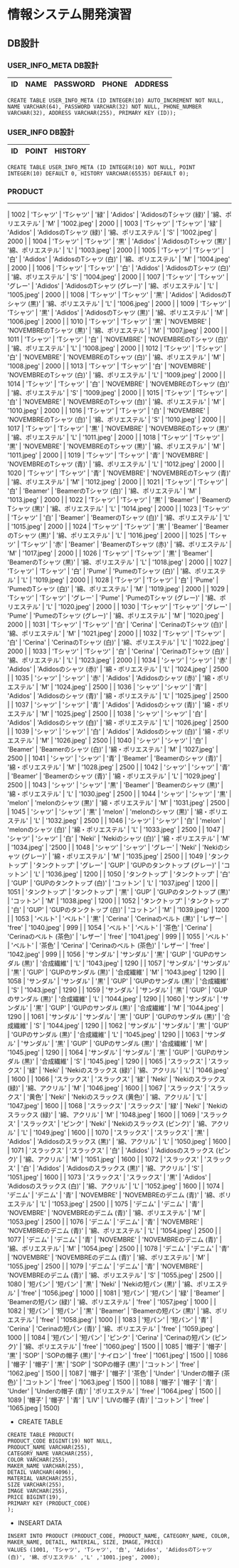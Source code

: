 # 情報システム開発演習



## DB設計

### USER_INFO_META DB設計
|ID |NAME|PASSWORD|PHONE|ADDRESS|
|---|----|--------|-----|-------|

```
CREATE TABLE USER_INFO_META (ID INTEGER(10) AUTO_INCREMENT NOT NULL, NAME VARCHAR(64), PASSWORD VARCHAR(32) NOT NULL, PHONE_NUMBER VARCHAR(32), ADDRESS VARCHAR(255), PRIMARY KEY (ID));
```



### USER_INFO DB設計
|ID | POINT | HISTORY | 
|---|-------|---------|
```
CREATE TABLE USER_INFO_META (ID INTEGER(10) NOT NULL, POINT INTEGER(10) DEFAULT 0, HISTORY VARCHAR(65535) DEFAULT 0);
```

### PRODUCT 

--------------------------------------------------------------------------------------------------------------------
| 1002 | 'Tシャツ' | 'Tシャツ' | '緑' | 'Adidos' | 'AdidosのTシャツ (緑)' | '綿、ポリエステル' | 'M' | '1002.jpeg' | 2000 | 
| 1003 | 'Tシャツ' | 'Tシャツ' | '緑' | 'Adidos' | 'AdidosのTシャツ (緑)' | '綿、ポリエステル' | 'S' | '1002.jpeg' | 2000 | 
| 1004 | 'Tシャツ' | 'Tシャツ' | '黒' | 'Adidos' | 'AdidosのTシャツ (黒)' | '綿、ポリエステル' | 'L' | '1003.jpeg' | 2000 | 
| 1005 | 'Tシャツ' | 'Tシャツ' | '白' | 'Adidos' | 'AdidosのTシャツ (白)' | '綿、ポリエステル' | 'M' | '1004.jpeg' | 2000 | 
| 1006 | 'Tシャツ' | 'Tシャツ' | '白' | 'Adidos' | 'AdidosのTシャツ (白)' | '綿、ポリエステル' | 'S' | '1004.jpeg' | 2000 | 
| 1007 | 'Tシャツ' | 'Tシャツ' | 'グレー' | 'Adidos' | 'AdidosのTシャツ (グレー)' | '綿、ポリエステル' | 'L' | '1005.jpeg' | 2000 | 
| 1008 | 'Tシャツ' | 'Tシャツ' | '黒' | 'Adidos' | 'AdidosのTシャツ (黒)' | '綿、ポリエステル' | 'L' | '1006.jpeg' | 2000 | 
| 1009 | 'Tシャツ' | 'Tシャツ' | '黒' | 'Adidos' | 'AdidosのTシャツ (黒)' | '綿、ポリエステル' | 'M' | '1006.jpeg' | 2000 | 
| 1010 | 'Tシャツ' | 'Tシャツ' | '黒' | 'NOVEMBRE' | 'NOVEMBREのTシャツ (黒)' | '綿、ポリエステル' | 'M' | '1007.jpeg' | 2000 | 
| 1011 | 'Tシャツ' | 'Tシャツ' | '白' | 'NOVEMBRE' | 'NOVEMBREのTシャツ (白)' | '綿、ポリエステル' | 'L' | '1008.jpeg' | 2000 | 
| 1012 | 'Tシャツ' | 'Tシャツ' | '白' | 'NOVEMBRE' | 'NOVEMBREのTシャツ (白)' | '綿、ポリエステル' | 'M' | '1008.jpeg' | 2000 | 
| 1013 | 'Tシャツ' | 'Tシャツ' | '白' | 'NOVEMBRE' | 'NOVEMBREのTシャツ (白)' | '綿、ポリエステル' | 'L' | '1009.jpeg' | 2000 | 
| 1014 | 'Tシャツ' | 'Tシャツ' | '白' | 'NOVEMBRE' | 'NOVEMBREのTシャツ (白)' | '綿、ポリエステル' | 'S' | '1009.jpeg' | 2000 | 
| 1015 | 'Tシャツ' | 'Tシャツ' | '白' | 'NOVEMBRE' | 'NOVEMBREのTシャツ (白)' | '綿、ポリエステル' | 'M' | '1010.jpeg' | 2000 | 
| 1016 | 'Tシャツ' | 'Tシャツ' | '白' | 'NOVEMBRE' | 'NOVEMBREのTシャツ (白)' | '綿、ポリエステル' | 'S' | '1010.jpeg' | 2000 | 
| 1017 | 'Tシャツ' | 'Tシャツ' | '黒' | 'NOVEMBRE' | 'NOVEMBREのTシャツ (黒)' | '綿、ポリエステル' | 'L' | '1011.jpeg' | 2000 | 
| 1018 | 'Tシャツ' | 'Tシャツ' | '黒' | 'NOVEMBRE' | 'NOVEMBREのTシャツ (黒)' | '綿、ポリエステル' | 'M' | '1011.jpeg' | 2000 | 
| 1019 | 'Tシャツ' | 'Tシャツ' | '青' | 'NOVEMBRE' | 'NOVEMBREのTシャツ (青)' | '綿、ポリエステル' | 'L' | '1012.jpeg' | 2000 | 
| 1020 | 'Tシャツ' | 'Tシャツ' | '青' | 'NOVEMBRE' | 'NOVEMBREのTシャツ (青)' | '綿、ポリエステル' | 'M' | '1012.jpeg' | 2000 | 
| 1021 | 'Tシャツ' | 'Tシャツ' | '白' | 'Beamer' | 'BeamerのTシャツ (白)' | '綿、ポリエステル' | 'M' | '1013.jpeg' | 2000 | 
| 1022 | 'Tシャツ' | 'Tシャツ' | '黒' | 'Beamer' | 'BeamerのTシャツ (黒)' | '綿、ポリエステル' | 'L' | '1014.jpeg' | 2000 | 
| 1023 | 'Tシャツ' | 'Tシャツ' | '白' | 'Beamer' | 'BeamerのTシャツ (白)' | '綿、ポリエステル' | 'L' | '1015.jpeg' | 2000 | 
| 1024 | 'Tシャツ' | 'Tシャツ' | '黒' | 'Beamer' | 'BeamerのTシャツ (黒)' | '綿、ポリエステル' | 'L' | '1016.jpeg' | 2000 | 
| 1025 | 'Tシャツ' | 'Tシャツ' | '赤' | 'Beamer' | 'BeamerのTシャツ (赤)' | '綿、ポリエステル' | 'M' | '1017.jpeg' | 2000 | 
| 1026 | 'Tシャツ' | 'Tシャツ' | '黒' | 'Beamer' | 'BeamerのTシャツ (黒)' | '綿、ポリエステル' | 'L' | '1018.jpeg' | 2000 | 
| 1027 | 'Tシャツ' | 'Tシャツ' | '白' | 'Pume' | 'PumeのTシャツ (白)' | '綿、ポリエステル' | 'L' | '1019.jpeg' | 2000 | 
| 1028 | 'Tシャツ' | 'Tシャツ' | '白' | 'Pume' | 'PumeのTシャツ (白)' | '綿、ポリエステル' | 'M' | '1019.jpeg' | 2000 | 
| 1029 | 'Tシャツ' | 'Tシャツ' | 'グレー' | 'Pume' | 'PumeのTシャツ (グレー)' | '綿、ポリエステル' | 'L' | '1020.jpeg' | 2000 | 
| 1030 | 'Tシャツ' | 'Tシャツ' | 'グレー' | 'Pume' | 'PumeのTシャツ (グレー)' | '綿、ポリエステル' | 'M' | '1020.jpeg' | 2000 | 
| 1031 | 'Tシャツ' | 'Tシャツ' | '白' | 'Cerina' | 'CerinaのTシャツ (白)' | '綿、ポリエステル' | 'M' | '1021.jpeg' | 2000 | 
| 1032 | 'Tシャツ' | 'Tシャツ' | '白' | 'Cerina' | 'CerinaのTシャツ (白)' | '綿、ポリエステル' | 'L' | '1022.jpeg' | 2000 | 
| 1033 | 'Tシャツ' | 'Tシャツ' | '白' | 'Cerina' | 'CerinaのTシャツ (白)' | '綿、ポリエステル' | 'L' | '1023.jpeg' | 2000 | 
| 1034 | 'シャツ' | 'シャツ' | '赤' | 'Adidos' | 'Adidosのシャツ (赤)' | '綿・ポリエステル' | 'L' | '1024.jpeg' | 2500 | 
| 1035 | 'シャツ' | 'シャツ' | '赤' | 'Adidos' | 'Adidosのシャツ (赤)' | '綿・ポリエステル' | 'M' | '1024.jpeg' | 2500 | 
| 1036 | 'シャツ' | 'シャツ' | '青' | 'Adidos' | 'Adidosのシャツ (青)' | '綿・ポリエステル' | 'L' | '1025.jpeg' | 2500 | 
| 1037 | 'シャツ' | 'シャツ' | '青' | 'Adidos' | 'Adidosのシャツ (青)' | '綿・ポリエステル' | 'M' | '1025.jpeg' | 2500 | 
| 1038 | 'シャツ' | 'シャツ' | '白' | 'Adidos' | 'Adidosのシャツ (白)' | '綿・ポリエステル' | 'L' | '1026.jpeg' | 2500 | 
| 1039 | 'シャツ' | 'シャツ' | '白' | 'Adidos' | 'Adidosのシャツ (白)' | '綿・ポリエステル' | 'M' | '1026.jpeg' | 2500 | 
| 1040 | 'シャツ' | 'シャツ' | '白' | 'Beamer' | 'Beamerのシャツ (白)' | '綿・ポリエステル' | 'M' | '1027.jpeg' | 2500 | 
| 1041 | 'シャツ' | 'シャツ' | '青' | 'Beamer' | 'Beamerのシャツ (青)' | '綿・ポリエステル' | 'M' | '1028.jpeg' | 2500 | 
| 1042 | 'シャツ' | 'シャツ' | '青' | 'Beamer' | 'Beamerのシャツ (青)' | '綿・ポリエステル' | 'L' | '1029.jpeg' | 2500 | 
| 1043 | 'シャツ' | 'シャツ' | '黒' | 'Beamer' | 'Beamerのシャツ (黒)' | '綿・ポリエステル' | 'L' | '1030.jpeg' | 2500 | 
| 1044 | 'シャツ' | 'シャツ' | '黒' | 'melon' | 'melonのシャツ (黒)' | '綿・ポリエステル' | 'M' | '1031.jpeg' | 2500 | 
| 1045 | 'シャツ' | 'シャツ' | '黒' | 'melon' | 'melonのシャツ (黒)' | '綿・ポリエステル' | 'L' | '1032.jpeg' | 2500 | 
| 1046 | 'シャツ' | 'シャツ' | '白' | 'melon' | 'melonのシャツ (白)' | '綿・ポリエステル' | 'L' | '1033.jpeg' | 2500 | 
| 1047 | 'シャツ' | 'シャツ' | '白' | 'Neki' | 'Nekiのシャツ (白)' | '綿・ポリエステル' | 'M' | '1034.jpeg' | '2500 | 
| 1048 | 'シャツ' | 'シャツ' | 'グレー' | 'Neki' | 'Nekiのシャツ (グレー)' | '綿・ポリエステル' | 'M' | '1035.jpeg' | 2500 | 
| 1049 | 'タンクトップ' | 'タンクトップ' | 'グレー' | 'GUP' | 'GUPのタンクトップ (グレー)' | 'コットン' | 'L' | '1036.jpeg' | 1200 | 
| 1050 | 'タンクトップ' | 'タンクトップ' | '白' | 'GUP' | 'GUPのタンクトップ (白)' | 'コットン' | 'L' | '1037.jpeg' | 1200 | 
| 1051 | 'タンクトップ' | 'タンクトップ' | '黒' | 'GUP' | 'GUPのタンクトップ (黒)' | 'コットン' | 'M' | '1038.jpeg' | 1200 | 
| 1052 | 'タンクトップ' | 'タンクトップ' | '白' | 'GUP' | 'GUPのタンクトップ (白)' | 'コットン' | 'M' | '1039.jpeg' | 1200 | 
| 1053 | 'ベルト' | 'ベルト' | '黒' | 'Cerina' | 'Cerinaのベルト (黒)' | 'レザー' | 'free' | '1040.jpeg' | 999 | 
| 1054 | 'ベルト' | 'ベルト' | '茶色' | 'Cerina' | 'Cerinaのベルト (茶色)' | 'レザー' | 'free' | '1041.jpeg' | 999 | 
| 1055 | 'ベルト' | 'ベルト' | '茶色' | 'Cerina' | 'Cerinaのベルト (茶色)' | 'レザー' | 'free' | '1042.jpeg' | 999 | 
| 1056 | 'サンダル' | 'サンダル' | '黒' | 'GUP' | 'GUPのサンダル (黒)' | '合成繊維' | 'L' | '1043.jpeg' | 1290 | 
| 1057 | 'サンダル' | 'サンダル' | '黒' | 'GUP' | 'GUPのサンダル (黒)' | '合成繊維' | 'M' | '1043.jpeg' | 1290 | 
| 1058 | 'サンダル' | 'サンダル' | '黒' | 'GUP' | 'GUPのサンダル (黒)' | '合成繊維' | 'S' | '1043.jpeg' | 1290 | 
| 1059 | 'サンダル' | 'サンダル' | '黒' | 'GUP' | 'GUPのサンダル (黒)' | '合成繊維' | 'L' | '1044.jpeg' | 1290 | 
| 1060 | 'サンダル' | 'サンダル' | '黒' | 'GUP' | 'GUPのサンダル (黒)' | '合成繊維' | 'M' | '1044.jpeg' | 1290 | 
| 1061 | 'サンダル' | 'サンダル' | '黒' | 'GUP' | 'GUPのサンダル (黒)' | '合成繊維' | 'S' | '1044.jpeg' | 1290 | 
| 1062 | 'サンダル' | 'サンダル' | '黒' | 'GUP' | 'GUPのサンダル (黒)' | '合成繊維' | 'L' | '1045.jpeg' | 1290 | 
| 1063 | 'サンダル' | 'サンダル' | '黒' | 'GUP' | 'GUPのサンダル (黒)' | '合成繊維' | 'M' | '1045.jpeg' | 1290 | 
| 1064 | 'サンダル' | 'サンダル' | '黒' | 'GUP' | 'GUPのサンダル (黒)' | '合成繊維' | 'S' | '1045.jpeg' | 1290 | 
| 1065 | 'スラックス' | 'スラックス' | '緑' | 'Neki' | 'Nekiのスラックス (緑)' | '綿、アクリル' | 'L' | '1046.jpeg' | 1600 | 
| 1066 | 'スラックス' | 'スラックス' | '緑' | 'Neki' | 'Nekiのスラックス (緑)' | '綿、アクリル' | 'M' | '1046.jpeg' | 1600 | 
| 1067 | 'スラックス' | 'スラックス' | '黄色' | 'Neki' | 'Nekiのスラックス (黄色)' | '綿、アクリル' | 'L' | '1047.jpeg' | 1600 | 
| 1068 | 'スラックス' | 'スラックス' | '緑' | 'Neki' | 'Nekiのスラックス (緑)' | '綿、アクリル' | 'M' | '1048.jpeg' | 1600 | 
| 1069 | 'スラックス' | 'スラックス' | 'ピンク' | 'Neki' | 'Nekiのスラックス (ピンク)' | '綿、アクリル' | 'L' | '1049.jpeg' | 1600 | 
| 1070 | 'スラックス' | 'スラックス' | '黒' | 'Adidos' | 'Adidosのスラックス (黒)' | '綿、アクリル' | 'L' | '1050.jpeg' | 1600 | 
| 1071 | 'スラックス' | 'スラックス' | '白' | 'Adidos' | 'Adidosのスラックス (ピンク)' | '綿、アクリル' | 'M' | '1051.jpeg' | 1600 | 
| 1072 | 'スラックス' | 'スラックス' | '白' | 'Adidos' | 'Adidosのスラックス (黒)' | '綿、アクリル' | 'S' | '1051.jpeg' | 1600 | 
| 1073 | 'スラックス' | 'スラックス' | '黒' | 'Adidos' | 'Adidosのスラックス (白)' | '綿、アクリル' | 'L' | '1052.jpeg' | 1600 | 
| 1074 | 'デニム' | 'デニム' | '青' | 'NOVEMBRE' | 'NOVEMBREのデニム (青)' | '綿、ポリエステル' | 'L' | '1053.jpeg' | 2500 | 
| 1075 | 'デニム' | 'デニム' | '青' | 'NOVEMBRE' | 'NOVEMBREのデニム (青)' | '綿、ポリエステル' | 'M' | '1053.jpeg' | 2500 | 
| 1076 | 'デニム' | 'デニム' | '青' | 'NOVEMBRE' | 'NOVEMBREのデニム (青)' | '綿、ポリエステル' | 'L' | '1054.jpeg' | 2500 | 
| 1077 | 'デニム' | 'デニム' | '青' | 'NOVEMBRE' | 'NOVEMBREのデニム (青)' | '綿、ポリエステル' | 'M' | '1054.jpeg' | 2500 | 
| 1078 | 'デニム' | 'デニム' | '青' | 'NOVEMBRE' | 'NOVEMBREのデニム (青)' | '綿、ポリエステル' | 'M' | '1055.jpeg' | 2500 | 
| 1079 | 'デニム' | 'デニム' | '青' | 'NOVEMBRE' | 'NOVEMBREのデニム (青)' | '綿、ポリエステル' | 'S' | '1055.jpeg' | 2500 | 
| 1080 | '短パン' | '短パン' | '黒' | 'Neki' | 'Nekiの短パン (黒)' | '綿、ポリエステル' | 'free' | '1056.jpeg' | 1000 | 
| 1081 | '短パン' | '短パン' | '緑' | 'Beamer' | 'Beamerの短パン (緑)' | '綿、ポリエステル' | 'free' | '1057.jpeg' | 1000 | 
| 1082 | '短パン' | '短パン' | '黒' | 'Beamer' | 'Beamerの短パン (黒)' | '綿、ポリエステル' | 'free' | '1058.jpeg' | 1000 | 
| 1083 | '短パン' | '短パン' | '青' | 'Cerina' | 'Cerinaの短パン (青)' | '綿、ポリエステル' | 'free' | '1059.jpeg' | 1000 | 
| 1084 | '短パン' | '短パン' | 'ピンク' | 'Cerina' | 'Cerinaの短パン (ピンク)' | '綿、ポリエステル' | 'free' | '1060.jpeg' | 1500 | 
| 1085 | '帽子' | '帽子' | '黒' | 'SOP' | 'SOPの帽子 (黒)' | 'ナイロン' | 'free' | '1061.jpeg' | 1500 | 
| 1086 | '帽子' | '帽子' | '黒' | 'SOP' | 'SOPの帽子 (黒)' | 'コットン' | 'free' | '1062.jpeg' | 1500 | 
| 1087 | '帽子' | '帽子' | '茶色' | 'Under' | 'Underの帽子 (茶色)' | 'コットン' | 'free' | '1063.jpeg' | 1500 | 
| 1088 | '帽子' | '帽子' | '青' | 'Under' | 'Underの帽子 (青)' | 'ポリエステル' | 'free' | '1064.jpeg' | 1500 | 
| 1089 | '帽子' | '帽子' | '青' | 'LIV' | 'LIVの帽子 (青)' | 'コットン' | 'free' | '1065.jpeg | 1500)

- CREATE TABLE
```
CREATE TABLE PRODUCT(
PRODUCT_CODE BIGINT(19) NOT NULL,
PRODUCT_NAME VARCHAR(255),
CATEGORY_NAME VARCHAR(255),
COLOR VARCHAR(255),
MAKER_NAME VARCHAR(255), 
DETAIL VARCHAR(4096),
MATERIAL VARCHAR(255),
SIZE VARCHAR(255),
IMAGE VARCHAR(255),
PRICE BIGINT(19),
PRIMARY KEY (PRODUCT_CODE)
);
```

- INSEART DATA
```
INSERT INTO PRODUCT (PRODUCT_CODE, PRODUCT_NAME, CATEGORY_NAME, COLOR, MAKER_NAME, DETAIL, MATERIAL, SIZE, IMAGE, PRICE) 
VALUES (1001, 'Tシャツ', 'Tシャツ', '白', 'Adidos', 'AdidosのTシャツ (白)', '綿、ポリエステル' ,'L' ,'1001.jpeg', 2000);
```